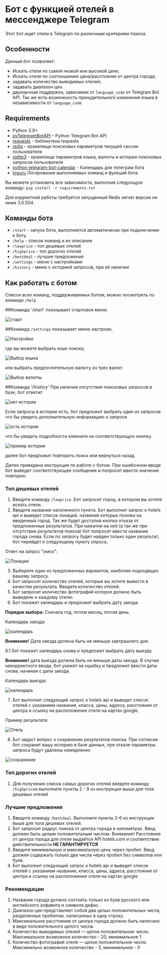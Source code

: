 # Бот с функцией отелей в мессенджере Telegram

Этот бот ищет отели в Telegram по различным критериям поиска.

## Особенности

Данный бот позволяет:
* Искать отели по самой низкой или высокой цене;
* Искать отели по соотношению цена/расстояние от центра города;  
* задавать количество выводимых отелей;  
* задавать диапазон цен.
* двуязычная поддержка, зависимая от `language_code` от Telegram Bot API. 
  Так же есть возможность принудительного изменения языка в независимости от `language_code` 

## Requirements

* Python 3.9+
* [pyTelegramBotAPI](https://github.com/python-telegram-bot/python-telegram-bot) – Python Telegram Bot API
* [requests](https://github.com/psf/requests) - библиотека requests
* [redis](https://redis.io/) - хранилище поисковых параметров текущей сессии пользователя
* [sqlite3](https://www.sqlite.org/) - хранилище параметров языка, валюты и истории поисковых запросов пользователя
* [python-telegram-bot-calendar](https://github.com/artembakhanov/python-telegram-bot-calendar) - Календарь для телеграм бота
* [loguru](https://github.com/Delgan/loguru) Логирование выполняемых команд и функций бота.

Вы можете установить все зависимости, выполнив следующую команду: `pip install -r requirements.txt`

Для корректной работы требуется запущенный Redis server версии не ниже 3.0.504.



## Команды бота

* `/start` - запуск бота, выполняется автоматически при подключении к боту.
* `/help` - список команд и их описание
* `/lowprice` - топ дешевых отелей
* `/highprice` - топ дорогих отелей
* `/bestdeal` - лучшие предложения
* `/settings` - меню с настройками  
* `/history` - меню с историей запросов, при её наличии  


## Как работать с ботом

Список всех команд, поддерживаемых ботом, можно посмотреть по команде `/help`

##Команда '/start' 
показывает стартовое меню.

![старт](img/start.png)


##Команда `/settings` 
показывает меню настроек,

![Настройки](img/settings.png)

где вы можете выбрать язык поиска,

![Выбор языка](img/languages.png)

или выбрать предпочтительную валюту из трех валют.

![Выбор валюты](img/currencies.png)

##Команда '/history'
При наличии отсутствия поисковых запросов в базе, бот ответит

![нет истории](img/nodata.png)

Если запросы в истории есть, бот предложит выбрать один из запросов что бы увидеть дополнительную информацию о запросе

![есть история ](img/history.png)

что бы увидеть подробности кликните на соответствующую кнопку.

![пример истории](img/history2.png)

далее бот предложит повторить поиск или вернуться назад.



Далее приведена инструкция по работе с ботом. При ошибочном вводе бот выведет соответствующее сообщение и попросит ввести значение повторно.

### Топ дешевых отелей

1. Введите команду `/lowprice`. Бот запросит город, в котором вы хотите искать отели.
2. Введите название населенного пункта. Бот выполнит запрос к hotels api и выведет список локаций, названия которых похожи на введенный город. 
Так же будет доступна кнопка отказа от предложенных результатов. При нажатии на неё (а так же при отсутствии результатов 
поиска) бот попросит ввести название города снова. Если по запросу будет найден только один результат, бот перейдет к следующему пункту опроса.
   
Ответ на запрос "омск":

![Локации](img/locations.png)
   
3. Выберите один из предложенных вариантов, наиболее подходящих вашему запросу.
4. Бот запросит количество отелей, которые вы хотите вывести в качестве результата. Введите количество отелей. 
5. Бот запросит количество фотографий которое должно быть выведено к каждому отелю.
6. Бот покажет календарь и предложит выбрать дату заезда.

**Порядок выбора:** Сначала год, потом месяц, потом день.

Календарь заезда:

![календарь](img/calendar.png)

**Внимание!** Дата заезда должна быть не меньше завтрашнего дня.

6.1 бот покажет календарь снова и предложит выбрать дату выезда. 

**Внимание!** дата выезда должна быть не меньше даты заезда. 
В случае некорректного ввода, бот укажет на ошибку и предложит ввести даты снова, начиная с даты заезда.

Календарь выезда:

![календарь](img/calendar2.png)

7. Бот выполнит следующий запрос к hotels api и выведет список отелей с указанием названия, класса, цены, адреса, 
расстояния от центра и ссылку на расположение отеля на картах google.

Пример результата:

![Отель](img/hotel.png)

8. Бот задаст вопрос о сохранении результатов поиска. При согласии бот сохранит вашу историю в базе данных, 
при отказе параметры запроса будут удалены немедленно

![сохранение](img/save.png)


### Топ дорогих отелей

1. Для получения списка самых дорогих отелей введите команду `/highprice`и выполните пункты 2 - 8 из инструкции выше для топа дешевых отелей

### Лучшие предложения

1. Введите команду `/bestdeal`. Выполните пункты 2-6 из инструкции выше для топа дешевых отелей.
2. Бот запросит радиус поиска от центра города в километрах. Ввод должен быть целым положительным числом. 
Внимание! Расстояние от центра города для отеля выдаётся API hotels.com и соответствие действительности **НЕ ГАРАНТИРУЕТСЯ**
3. Введите минимальную и максимальную цену через пробел. Ввод должен содержать только два числа через пробел без символов или букв.
4. Бот выполнит следующий запрос к hotels api и выведет список отелей с указанием названия, класса, цены, адреса, 
расстояния от центра и ссылку на расположение отеля на картах google.

### Рекомендации 

1. Название города должно состоять только из букв русского или английского алфавита и символа дефис.
2. Диапазон цен представляет собой два целых положительных числа, разделенных пробелом, написанных в одну строку.
3. Максимальное расстояние от центра города должно быть написано в виде положительного целого числа.
4. Количество выводимых отелей — целое положительное число. Максимальное возможное количество - 20, минимальное 1
5. Количество фотографий отеля — целое положительное число. Максимально возможное количество - 5, минимальное - 0
